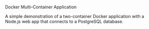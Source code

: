 Docker Multi-Container Application

A simple demonstration of a two-container Docker application with a Node.js web app that connects to a PostgreSQL database.
